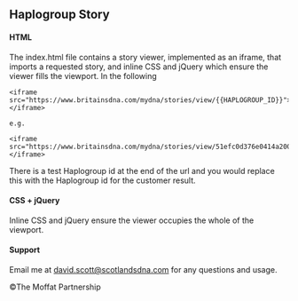 ## Haplogroup Story

#### HTML
The index.html file contains a story viewer, implemented as an iframe, that imports a requested story, and inline CSS and jQuery which ensure the viewer fills the viewport. In the following

```
<iframe src="https://www.britainsdna.com/mydna/stories/view/{{HAPLOGROUP_ID}}"></iframe>

e.g.

<iframe src="https://www.britainsdna.com/mydna/stories/view/51efc0d376e0414a2000004f"></iframe>
```

There is a test Haplogroup id at the end of the url and you would replace this with the Haplogroup id for the customer result.

#### CSS + jQuery

Inline CSS and jQuery ensure the viewer occupies the whole of the viewport.

#### Support

Email me at david.scott@scotlandsdna.com for any questions and usage.

©The Moffat Partnership
